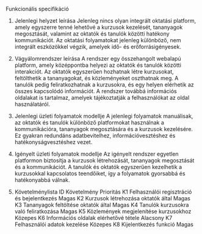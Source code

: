 Funkcionális specifikáció
1. Jelenlegi helyzet leírása
Jelenleg nincs olyan integrált oktatási platform, amely egyszerre tenné lehetővé a kurzusok kezelését, tananyagok megosztását, valamint az oktatók és tanulók közötti hatékony kommunikációt. Az oktatási folyamatokat jelenleg különböző, nem integrált eszközökkel végzik, amelyek idő- és erőforrásigényesek.
2. Vágyálomrendszer leírása
A rendszer egy összehangolt webalapú platform, amely középpontba helyezi az oktatók és tanulók közötti interakciót. Az oktatók egyszerűen hozhatnak létre kurzusokat, feltölthetik a tananyagokat, és közleményeket oszthatnak meg. A tanulók pedig feliratkozhatnak a kurzusokra, és egy helyen elérhetik az összes kapcsolódó információt. A rendszer továbbá információs oldalakat is tartalmaz, amelyek tájékoztatják a felhasználókat az oldal használatáról.

3. Jelenlegi üzleti folyamatok modellje
A jelenlegi folyamatok manuálisak, az oktatók és tanulók különböző platformokat használnak a kommunikációra, tananyagok megosztására és a kurzusok kezelésére. Ez gyakran redundáns adatbevitelhez, információvesztéshez és hatékonyságvesztéshez vezet.
4. Igényelt üzleti folyamatok modellje
Az igényelt rendszer egyetlen platformon biztosítja a kurzusok létrehozását, tananyagok megosztását és a kommunikációt. A tanulók és oktatók egyszerűen kezelhetik a kurzusokkal kapcsolatos teendőiket, így a folyamatok gyorsabbá és hatékonyabbá válnak.


5. Követelménylista
ID
Követelmény
Prioritás
K1
Felhasználói regisztráció és bejelentkezés
Magas
K2
Kurzusok létrehozása oktatók által
Magas
K3
Tananyagok feltöltése oktatók által
Magas
K4
Tanulók kurzusokra való feliratkozása
Magas
K5
Közlemények megjelenítése kurzusokhoz
Közepes
K6
Információs oldalak elérhetővé tétele
Alacsony
K7
Felhasználói adatok kezelése
Közepes
K8
Kijelentkezés funkció
Magas